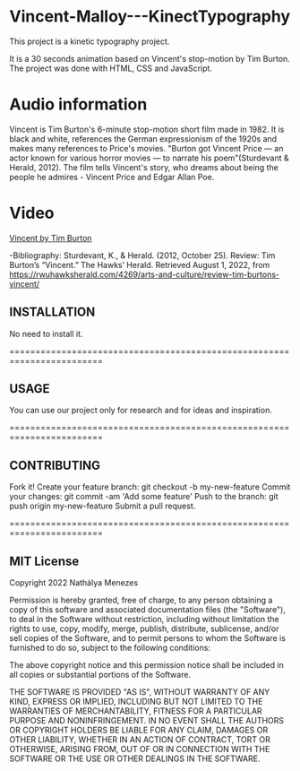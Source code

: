 # Vincent-Malloy---KinectTypography

This project is a kinetic typography project. 

It is a 30 seconds animation based on Vincent's stop-motion by Tim Burton. The project was done with HTML, CSS and JavaScript.

#  Audio information
Vincent is Tim Burton's 6-minute stop-motion short film made in 1982. It is black and white, references the German expressionism of the 1920s and makes many references to Price's movies.
"Burton got Vincent Price — an actor known for various horror movies — to narrate his poem"(Sturdevant & Herald, 2012). 
The film tells Vincent's story, who dreams about being the people he admires - Vincent Price and Edgar Allan Poe. 

#  Video
[Vincent by Tim Burton](https://www.youtube.com/watch?v=1Vxs9ySe7_4)

-Bibliography:
Sturdevant, K., & Herald. (2012, October 25). Review: Tim Burton’s “Vincent.” The Hawks’ Herald. Retrieved August 1, 2022, from https://rwuhawksherald.com/4269/arts-and-culture/review-tim-burtons-vincent/ 


## INSTALLATION
No need to install it.

========================================================================

## USAGE
You can use our project only for research and for ideas and inspiration.

========================================================================

## CONTRIBUTING
Fork it! Create your feature branch: git checkout -b my-new-feature Commit your changes: git commit -am 'Add some feature' Push to the branch: git push origin my-new-feature Submit a pull request.

========================================================================

## MIT License
Copyright 2022 Nathálya Menezes 

Permission is hereby granted, free of charge, to any person obtaining a copy of this software and associated documentation files (the "Software"), to deal in the Software without restriction, including without limitation the rights to use, copy, modify, merge, publish, distribute, sublicense, and/or sell copies of the Software, and to permit persons to whom the Software is furnished to do so, subject to the following conditions:

The above copyright notice and this permission notice shall be included in all copies or substantial portions of the Software.

THE SOFTWARE IS PROVIDED "AS IS", WITHOUT WARRANTY OF ANY KIND, EXPRESS OR IMPLIED, INCLUDING BUT NOT LIMITED TO THE WARRANTIES OF MERCHANTABILITY, FITNESS FOR A PARTICULAR PURPOSE AND NONINFRINGEMENT. IN NO EVENT SHALL THE AUTHORS OR COPYRIGHT HOLDERS BE LIABLE FOR ANY CLAIM, DAMAGES OR OTHER LIABILITY, WHETHER IN AN ACTION OF CONTRACT, TORT OR OTHERWISE, ARISING FROM, OUT OF OR IN CONNECTION WITH THE SOFTWARE OR THE USE OR OTHER DEALINGS IN THE SOFTWARE.